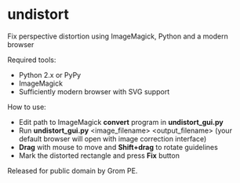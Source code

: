 undistort
=========

Fix perspective distortion using ImageMagick, Python and a modern browser

Required tools:
- Python 2.x or PyPy
- ImageMagick
- Sufficiently modern browser with SVG support

How to use:
- Edit path to ImageMagick **convert** program in **undistort_gui.py**
- Run **undistort_gui.py** \<image_filename\> \<output_filename\>
  (your default browser will open with image correction interface)
- **Drag** with mouse to move and **Shift+drag** to rotate guidelines
- Mark the distorted rectangle and press **Fix** button


Released for public domain by Grom PE.